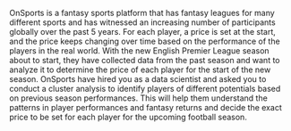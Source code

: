 OnSports is a fantasy sports platform that has fantasy leagues for many different sports and has witnessed an increasing number of participants globally over the past 5 years. For each player, a price is set at the start, and the price keeps changing over time based on the performance of the players in the real world. With the new English Premier League season about to start, they have collected data from the past season and want to analyze it to determine the price of each player for the start of the new season. OnSports have hired you as a data scientist and asked you to conduct a cluster analysis to identify players of different potentials based on previous season performances. This will help them understand the patterns in player performances and fantasy returns and decide the exact price to be set for each player for the upcoming football season.
